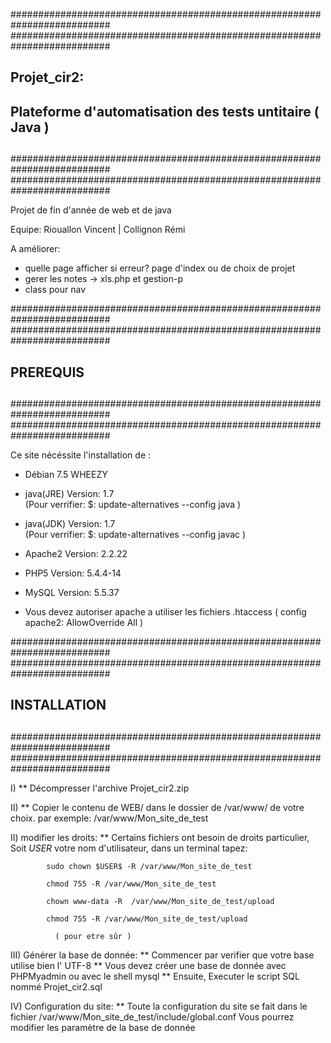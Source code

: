 ##########################################################################
##########################################################################
##                                                                      ##
##                          Projet_cir2:                                ##
##        Plateforme d'automatisation des tests untitaire ( Java )      ##
##                                                                      ##
##########################################################################
##########################################################################

Projet de fin d'année de web et de java

Equipe: Riouallon Vincent | Collignon Rémi

A améliorer:
- quelle page afficher si erreur? page d'index ou de choix de projet
- gerer les notes -> xls.php et gestion-p
- class pour nav

##########################################################################
##########################################################################
##                                                                      ##
##                            PREREQUIS                                 ##
##                                                                      ##
##########################################################################
##########################################################################

Ce site nécéssite l'installation de :

  - Débian 7.5  WHEEZY

  - java(JRE)   Version:  1.7         
          (Pour verrifier: $: update-alternatives --config java )

  - java(JDK)   Version:  1.7         
          (Pour verrifier: $: update-alternatives --config javac )

  - Apache2     Version:  2.2.22

  - PHP5        Version:  5.4.4-14

  - MySQL       Version:  5.5.37

  - Vous devez autoriser apache a utiliser les fichiers .htaccess
          ( config apache2: AllowOverride All )

##########################################################################
##########################################################################
##                                                                      ##
##                           INSTALLATION                               ##
##                                                                      ##
##########################################################################
##########################################################################

I)    ** Décompresser l'archive Projet_cir2.zip

II)   ** Copier le contenu de WEB/ dans le dossier de /var/www/ de votre 
          choix.
          par exemple: /var/www/Mon_site_de_test

II)   modifier les droits:
      ** Certains fichiers ont besoin de droits particulier,
          Soit $USER$ votre nom d'utilisateur, dans un terminal tapez:

            sudo chown $USER$ -R /var/www/Mon_site_de_test

            chmod 755 -R /var/www/Mon_site_de_test
           
            chown www-data -R  /var/www/Mon_site_de_test/upload
           
            chmod 755 -R /var/www/Mon_site_de_test/upload
          
              ( pour etre sûr )

III)  Générer la base de donnée:
      ** Commencer par verifier que votre base utilise bien l' UTF-8
      ** Vous devez créer une base de donnée avec PHPMyadmin ou avec le shell mysql
      ** Ensuite, Executer le script SQL nommé Projet_cir2.sql


IV)  Configuration du site:
      ** Toute la configuration du site se fait dans le fichier
       /var/www/Mon_site_de_test/include/global.conf
       Vous pourrez modifier les paramètre de la base de donnée
